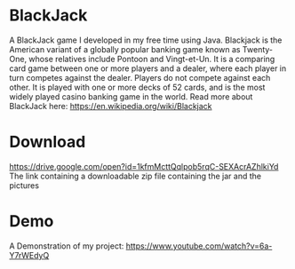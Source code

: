 # BlackJack
A BlackJack game I developed in my free time using Java. Blackjack is the American variant of a globally popular banking game known as Twenty-One, whose relatives include Pontoon and Vingt-et-Un. It is a comparing card game between one or more players and a dealer, where each player in turn competes against the dealer. Players do not compete against each other. It is played with one or more decks of 52 cards, and is the most widely played casino banking game in the world.
Read more about BlackJack here: https://en.wikipedia.org/wiki/Blackjack
# Download
https://drive.google.com/open?id=1kfmMcttQqlpob5rqC-SEXAcrAZhlkiYd 
The link containing a downloadable zip file containing the jar and the pictures
# Demo
A Demonstration of my project: https://www.youtube.com/watch?v=6a-Y7rWEdyQ
